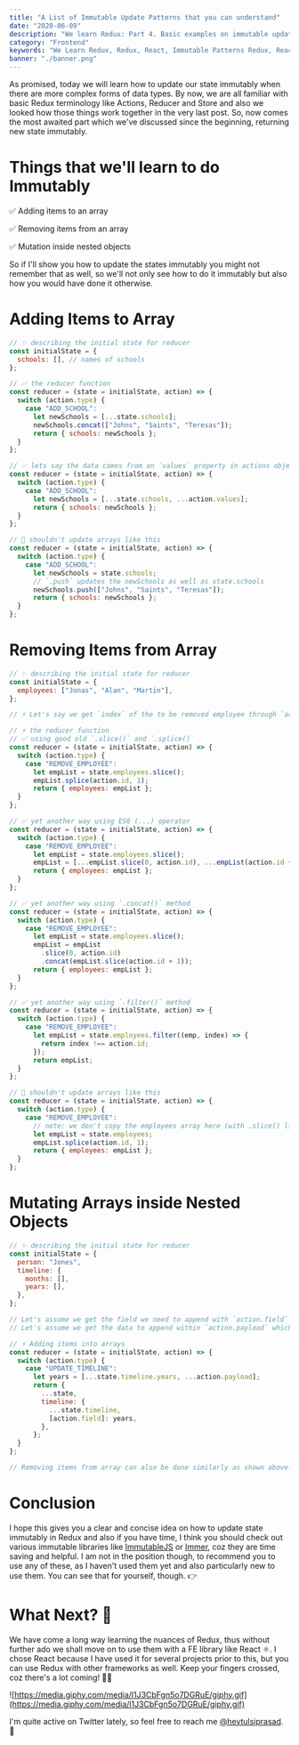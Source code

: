 ```yaml
---
title: "A List of Immutable Update Patterns that you can understand"
date: "2020-06-09"
description: "We learn Redux: Part 4. Basic examples on immutable update patterns, which is required to update data in a Redux store"
category: "Frontend"
keywords: "We Learn Redux, Redux, React, Immutable Patterns Redux, React-Redux"
banner: "./banner.png"
---
```


As promised, today we will learn how to update our state immutably when there are more complex forms of data types. By now, we are all familiar with basic Redux terminology like Actions, Reducer and Store and also we looked how those things work together in the very last post. So, now comes the most awaited part which we've discussed since the beginning, returning new state immutably.

# Things that we'll learn to do Immutably

✅ Adding items to an array

✅ Removing items from an array

✅ Mutation inside nested objects

So if I'll show you how to update the states immutably you might not remember that as well, so we'll not only see how to do it immutably but also how you would have done it otherwise.

# Adding Items to Array

```jsx
// ✨ describing the initial state for reducer
const initialState = {
  schools: [], // names of schools
};

// ✅ the reducer function
const reducer = (state = initialState, action) => {
  switch (action.type) {
    case "ADD_SCHOOL":
      let newSchools = [...state.schools];
      newSchools.concat(["Johns", "Saints", "Teresas"]);
      return { schools: newSchools };
  }
};

// ✅ lets say the data comes from an `values` property in actions object
const reducer = (state = initialState, action) => {
  switch (action.type) {
    case "ADD_SCHOOL":
      let newSchools = [...state.schools, ...action.values];
      return { schools: newSchools };
  }
};

// 🚫 shouldn't update arrays like this
const reducer = (state = initialState, action) => {
  switch (action.type) {
    case "ADD_SCHOOL":
      let newSchools = state.schools;
      // `.push` updates the newSchools as well as state.schools
      newSchools.push(["Johns", "Saints", "Teresas"]);
      return { schools: newSchools };
  }
};
```

# Removing Items from Array

```jsx
// ✨ describing the initial state for reducer
const initialState = {
  employees: ["Jonas", "Alan", "Martin"],
};

// ⚡ Let's say we get `index` of the to be removed employee through `action.id`

// ⚡ the reducer function
// ✅ using good old `.slice()` and `.splice()`
const reducer = (state = initialState, action) => {
  switch (action.type) {
    case "REMOVE_EMPLOYEE":
      let empList = state.employees.slice();
      empList.splice(action.id, 1);
      return { employees: empList };
  }
};

// ✅ yet another way using ES6 (...) operator
const reducer = (state = initialState, action) => {
  switch (action.type) {
    case "REMOVE_EMPLOYEE":
      let empList = state.employees.slice();
      empList = [...empList.slice(0, action.id), ...empList(action.id + 1)];
      return { employees: empList };
  }
};

// ✅ yet another way using `.concat()` method
const reducer = (state = initialState, action) => {
  switch (action.type) {
    case "REMOVE_EMPLOYEE":
      let empList = state.employees.slice();
      empList = empList
        .slice(0, action.id)
        .concat(empList.slice(action.id + 1));
      return { employees: empList };
  }
};

// ✅ yet another way using `.filter()` method
const reducer = (state = initialState, action) => {
  switch (action.type) {
    case "REMOVE_EMPLOYEE":
      let empList = state.employees.filter((emp, index) => {
        return index !== action.id;
      });
      return empList;
  }
};

// 🚫 shouldn't update arrays like this
const reducer = (state = initialState, action) => {
  switch (action.type) {
    case "REMOVE_EMPLOYEE":
      // note: we don't copy the employees array here (with .slice() like above)
      let empList = state.employees;
      empList.splice(action.id, 1);
      return { employees: empList };
  }
};
```

# Mutating Arrays inside Nested Objects

```jsx
// ✨ describing the initial state for reducer
const initialState = {
  person: "Jones",
  timeline: {
    months: [],
    years: [],
  },
};

// Let's assume we get the field we need to append with `action.field` which is either `months or years`
// Let's assume we get the data to append within `action.payload` which is an array

// ⚡ Adding items into arrays
const reducer = (state = initialState, action) => {
  switch (action.type) {
    case "UPDATE_TIMELINE":
      let years = [...state.timeline.years, ...action.payload];
      return {
        ...state,
        timeline: {
          ...state.timeline,
          [action.field]: years,
        },
      };
  }
};

// Removing items from array can also be done similarly as shown above..
```

# Conclusion

I hope this gives you a clear and concise idea on how to update state immutably in Redux and also if you have time, I think you should check out various immutable libraries like [ImmutableJS](https://immutable-js.github.io/immutable-js/) or [Immer](https://github.com/immerjs/immer), coz they are time saving and helpful. I am not in the position though, to recommend you to use any of these, as I haven't used them yet and also particularly new to use them. You can see that for yourself, though. 👉

# What Next? 🎉

We have come a long way learning the nuances of Redux, thus without further ado we shall move on to use them with a FE library like React ⚛. I chose React because I have used it for several projects prior to this, but you can use Redux with other frameworks as well. Keep your fingers crossed, coz there's a lot coming! 🤞😃

![https://media.giphy.com/media/l1J3CbFgn5o7DGRuE/giphy.gif](https://media.giphy.com/media/l1J3CbFgn5o7DGRuE/giphy.gif)

I'm quite active on Twitter lately, so feel free to reach me [@heytulsiprasad](https://twitter.com/heytulsiprasad). 👋
